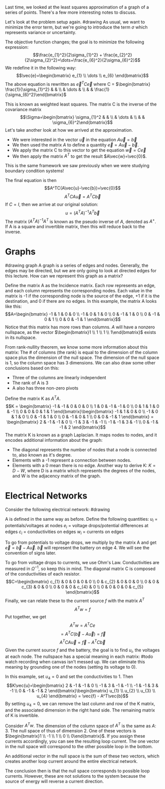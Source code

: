 Last time, we looked at the least squares approximation of a graph of a series of points. There's a few more interesting notes to discuss.

Let's look at the problem setup again.
#drawing 
As usual, we want to minimize the error term, but we're going to introduce the term $\sigma$ which represents variance or uncertainty.

The objective function changes; the goal is to minimize the following expression:
$$\frac{e_{1}^2}{2\sigma_{1}^2} + \frac{e_{2}^2}{2\sigma_{2}^2}+\dots+\frac{e_{6}^2}{2\sigma_{6}^2}$$
We redefine it in the following way:
$$\vec{e}=\begin{bmatrix}
e_{1} \\
\dots \\
e_{6}
\end{bmatrix}$$
The above equation is rewritten as $\vec{e}^TC\vec{e}$ where C = $\begin{bmatrix} \frac{1}{\sigma_{1}^2}  &   & \\ & \dots  &  \\  &  & \frac{1}{\sigma_{6}^2}\end{bmatrix}$

This is known as weighted least squares. The matrix C is the inverse of the covariance matrix
$$\Sigma=\begin{bmatrix} \sigma_{1}^2  &   & \\ & \dots  &  \\  &  & \sigma_{6}^2\end{bmatrix}$$
Let's take another look at how we arrived at the approximation.
- We were interested in the vector $\vec{u}$ in the equation $A\vec{u}=\vec{b}$
- We then used the matrix $A$ to define a quantity $\vec{e}=A\vec{u}-\vec{b}$.
- We apply the matrix C to this vector to get the equation $\vec{w}=C\vec{e}$
- We then apply the matrix $A^T$ to get the result $A\vec{w}=\vec{0}$.

This is the same framework we saw previously when we were studying boundary condition systems!

The final equation is then
$$A^TC(A\vec{u}-\vec{b})=\vec{0}$$
$$A^TCA\vec{u}=A^TC\vec{b}$$
If $C = I$, then we arrive at our original solution:
$$u=(A^TA)^{-1}A^T\vec{b}$$The matrix $(A^TA)^{-1}A^T$ is known as the pseudo inverse of $A$, denoted as $A^+$. If A is a square and invertible matrix, then this will reduce back to the inverse.

# Graphs
#drawing graph
A graph is a series of edges and nodes. Generally, the edges may be directed, but we are only going to look at directed edges for this lecture. How can we represent this graph as a matrix?

Define the matrix A as the Incidence matrix. Each row represents an edge, and each column represents the corresponding nodes. Each value in the matrix is -1 if the corresponding node is the source of the edge, +1 if it is the destination, and 0 if there are no edges. In this example, the matrix A looks like this:
$$A=\begin{bmatrix}
-1 & 1 & 0 & 0 \\
-1 & 0 & 1 & 0 \\
0 & -1 & 1 & 0 \\
0 & -1 & 0 & 1 \\
0 & 0 & -1 & 1
\end{bmatrix}$$
Notice that this matrix has more rows than columns. $A$ will have a nonzero nullspace, as the vector $\begin{bmatrix}1 \\ 1 \\ 1 \\ 1\end{bmatrix}$ exists in its nullspace. 

From rank-nullity theorem, we know some more information about this matrix:
The # of columns (the rank) is equal to the dimension of the column space plus the dimension of the null space.  The dimension of the null space is 1, so the column space has 3 dimensions. We can also draw some other conclusions based on this:
- Three of the columns are linearly independent
- The rank of A is 3
- A also has three non-zero pivots

Define the matrix K as $A^TA$.
$$K = \begin{bmatrix}
-1 & -1 & 0 & 0 & 0 \\
1 & 0 & -1 & -1 & 0 \\
0 & 1 & 1 & 0 & -1 \\
0 & 0 & 0 & 1 & 1
\end{bmatrix}\begin{bmatrix}
-1 & 1 & 0 & 0 \\
-1 & 0 & 1 & 0 \\
0 & -1 & 1 & 0 \\
0 & -1 & 0 & 1 \\
0 & 0 & -1 & 1
\end{bmatrix} = \begin{bmatrix}
2 & -1 & -1  & 0 \\
-1 & 3 & -1 & -1 \\
-1 & -1 & 3 & -1 \\
0 & -1 & -1 & 2
\end{bmatrix}$$
The matrix K is known as a graph Laplacian. It maps nodes to nodes, and it encodes additional information about the graph:
- The diagonal represents the number of nodes that a node is connected to, also known as it's degree.
- Elements with a -1 represent a connection between nodes.
- Elements with a 0 mean there is no edge.
Another way to derive K: $K = D - W$, where D is a matrix which represents the degrees of the nodes, and W is the adjacency matrix of the graph.

# Electrical Networks
Consider the following electrical network:
#drawing 

A is defined in the same way as before.
Define the following quantities:
$u_{i}$ = potentials/voltages at nodes
$e_{i}$ = voltage drops/potential differences at edges
$c_{i}$ = conductivities on edges
$w_i$ = currents on edges

To go from potentials to voltage drops, we multiply by the matrix A and get $\vec{e} = \vec{b}-A\vec{u}$. $\vec{b}$ will represent the battery on edge 4. We will see the convention of signs later.

To go from voltage drops to currents, we use Ohm's Law. Conductivities are measured in $\Omega^{-1}$, so keep this in mind. The diagonal matrix C is composed of the conductivities of each resistor.
$$C=\begin{bmatrix}
c_{1} & 0 & 0 & 0 & 0 \\
0 & c_{2} & 0 & 0 & 0 \\
0 & 0 & c_{3} & 0 & 0 \\
0 & 0 & 0 & c_{4} & 0 \\
0 & 0 & 0 & 0 & c_{5}
\end{bmatrix}$$
Finally, we can relate these to the current source $f$ with the matrix $A^T$
$$A^Tw=f$$
Put together, we get
$$A^Tw=A^TCe$$
$$=A^TC(\vec{b} - A\vec{u}) = \vec{f}$$
$$A^TCA\vec{u}=\vec{f}-A^TC\vec{b}$$
Given the current source $f$ and the battery, the goal is to find $u_i$, the voltages at each node. The nullspace has a special meaning in each matrix: #todo watch recording when canvas isn't messed up. We can eliminate this meaning by grounding one of the nodes (setting its voltage to 0).

In this example, set $u_4=0$ and set the conductivities to 1. Then 
$$K\vec{u}=\begin{bmatrix}
2 & -1 & -1 & 0 \\
-1 & 3 & -1 & -1 \\
-1 & -1 & 3 & -1 \\
0 & -1 & -1 & 2
\end{bmatrix}\begin{bmatrix}
u_{1} \\
u_{2} \\
u_{3} \\
u_{4}
\end{bmatrix} = \vec{f} - A^T\vec{b}$$
By setting $u_{4}=0$, we can remove the last column and row of the K matrix, and the associated dimension in the right hand side. The remaining matrix of K is invertible.

Consider $A^Tw$.
The dimension of the column space of $A^T$ is the same as $A$: 3. The null space of thus of dimension 2. One of these vectors is $\begin{bmatrix}1 \\ -1 \\ 1 \\ 0 \\ 0\end{bmatrix}$. If you assign these currents accordingly, you can see the resulting loop current. The one vector in the null space will correspond to the other possible loop in the bottom.

An additional vector in the null space is the sum of these two vectors, which creates another loop current around the entire electrical network. 

The conclusion then is that the null space corresponds to possible loop currents. However, these are not solutions to the system because the source of energy will reverse a current direction.